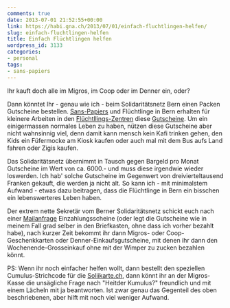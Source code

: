 ```yaml
---
comments: true
date: 2013-07-01 21:52:55+00:00
link: https://habi.gna.ch/2013/07/01/einfach-fluchtlingen-helfen/
slug: einfach-fluchtlingen-helfen
title: Einfach Flüchtlingen helfen
wordpress_id: 3133
categories:
- personal
tags:
- sans-papiers
---
```


Ihr kauft doch alle im Migros, im Coop oder im Denner ein, oder?




Dann könntet Ihr - genau wie ich - beim Solidaritätsnetz Bern einen Packen Gutscheine bestellen. [Sans-Papiers](http://www.sans-papiers.ch/index.php?id=89) und Flüchtlinge in Bern erhalten für kleinere Arbeiten in den [Flüchtllings-Zentren](https://www.google.ch/search?client=safari&rls=en&q=fl%C3%BCchtlingszentren+bern&ie=UTF-8&oe=UTF-8&redir_esc=&ei=iPnRUbDeDaja4QSCsoG4DA) diese [Gutscheine](http://www.augenauf.ch/bulli/art/b056a13.php). Um ein einigermassen normales Leben zu haben, nützen diese Gutscheine aber nicht wahnsinnig viel, denn damit kann mensch kein Kafi trinken gehen, den Kids ein Füfermocke am Kiosk kaufen oder auch mal mit dem Bus aufs Land fahren oder Zigis kaufen.




Das Solidaritätsnetz übernimmt in Tausch gegen Bargeld pro Monat Gutscheine im Wert von ca. 6000.- und muss diese irgendwie wieder loswerden. Ich hab' solche Gutscheine im Gegenwert von dreivierteltausend Franken gekauft, die werden ja nicht alt. So kann ich - mit minimalstem Aufwand - etwas dazu beitragen, dass die Flüchtlinge in Bern ein bisschen ein lebenswerteres Leben haben.




Der extrem nette Sekretär vom Berner Solidaritätsnetz schickt euch nach einer [Mailanfrage](http://www.sans-papiers-be.ch/08_kontakt-map.php) Einzahlungsscheine (oder legt die Gutscheine wie in meinem Fall grad selber in den Briefkasten, ohne dass ich vorher bezahlt habe), nach kurzer Zeit bekommt ihr dann Migros- oder Coop-Geschenkkarten oder Denner-Einkaufsgutscheine, mit denen ihr dann den Wochenende-Grosseinkauf ohne mit der Wimper zu zucken bezahlen könnt.




PS: Wenn ihr noch einfacher helfen wollt, dann bestellt den speziellen Cumulus-Strichcode für die [Soliikarte.ch](http://solikarte.ch/de/wie-funktionierts-2/), dann könnt ihr an der Migros-Kasse die unsägliche Frage nach "Heitder Kumulus?" freundlich und mit einem Lächeln mit ja beantworten. Ist zwar genau das Gegenteil des oben beschriebenen, aber hilft mit noch viel weniger Aufwand.  

